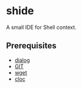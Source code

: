 # shide

A small IDE for Shell context.

## Prerequisites

* [dialog](https://invisible-island.net/dialog/)
* [GIT](https://git-scm.com/)
* [wget](https://www.gnu.org/software/wget/)
* [cloc](https://github.com/AlDanial/cloc)
